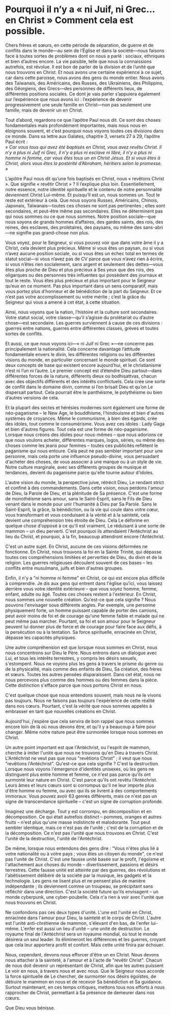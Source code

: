 # Pourquoi il n’y a « ni Juif, ni Grec... en Christ » Comment cela est possible.

Chers frères et sœurs, en cette période de séparation, de guerre et de conflits dans le monde—au sein de l’Église et dans la société—nous faisons face à toutes sortes de problèmes dont on nous a parlé : sociaux, ethniques et bien d’autres encore. La vie paisible, telle que nous la connaissions autrefois, est révolue. Il est bon de parler de la division et de l’unité que nous trouvons en Christ. Et nous avons une certaine expérience à ce sujet, car dans cette paroisse, nous avons des gens du monde entier. Nous avons des Taïwanais, des Américains, des Russes, des Ukrainiens, des Philippins, des Géorgiens, des Grecs—des personnes de différents lieux, de différentes positions sociales. Ce dont je vais parler s’appuiera également sur l’expérience que nous avons ici : l’expérience de devenir progressivement une seule famille en Christ—non pas seulement une famille, mais de devenir un en Christ.

Tout d’abord, regardons ce que l’apôtre Paul nous dit. Ce sont des choses fondamentales mais profondément importantes, mais nous nous en éloignons souvent, et c’est pourquoi nous voyons toutes ces divisions dans ce monde. Dans sa lettre aux Galates, chapitre 3, versets 27 à 29, l’apôtre Paul écrit :  
*« Car vous tous qui avez été baptisés en Christ, vous avez revêtu Christ. Il n’y a plus ni Juif ni Grec, il n’y a plus ni esclave ni libre, il n’y a plus ni homme ni femme, car vous êtes tous un en Christ Jésus. Et si vous êtes à Christ, alors vous êtes la postérité d’Abraham, héritiers selon la promesse. »*  

L’apôtre Paul nous dit qu’une fois baptisés en Christ, nous « revêtons Christ ». Que signifie « revêtir Christ » ? Il l’explique plus loin. Essentiellement, notre essence, notre identité spirituelle et le contenu de notre personnalité deviennent Christ Lui-même. Et puisqu’Il est un, nous sommes un. Tout le reste est extérieur à cela. Que nous soyons Russes, Américains, Chinois, Japonais, Taïwanais—toutes ces choses ne sont pas pertinentes ; elles sont secondaires, et peut-être même pas secondaires. Elles ne déterminent pas qui nous sommes ou ce que nous sommes. Notre position sociale—que nous soyons de grands hommes d’affaires, des gardes saints, des rois, des reines, des esclaves, des prolétaires, des paysans, ou même des sans-abri—ne signifie pas grand-chose non plus.  

Vous voyez, pour le Seigneur, si vous pouvez voir que dans votre âme il y a Christ, cela devient plus précieux. Même si vous êtes un paysan, ou si vous n’avez aucune position sociale, ou si vous êtes un échec total en termes de statut social—si vous n’avez pas de CV parce que vous n’avez rien à écrire, si vous n’êtes rien socialement, sans argent et seulement des dettes—vous êtes plus proche de Dieu et plus précieux à Ses yeux que des rois, des oligarques ou des personnes très influentes qui possèdent des journaux et tout le reste. Vous êtes plus précieux et plus important pour le Seigneur qu’eux en ce moment. Pas plus important dans un sens comparatif, mais vous portez plus d’honneur et de bénédiction de la part du Seigneur. Et ce n’est pas votre accomplissement ou votre mérite ; c’est la grâce du Seigneur qui vous a amené à cet état, à cette situation.  

Ainsi, nous voyons que la nation, l’histoire et la culture sont secondaires. Votre statut social, votre classe—qu’il s’agisse du prolétariat ou d’autre chose—est secondaire. Les guerres surviennent à cause de ces divisions : guerres entre nations, guerres entre différentes classes, grèves et toutes sortes de conflits.  

Et aussi, ce que nous voyons ici—« ni Juif ni Grec »—ne concerne pas principalement la nationalité. Cela concerne davantage l’attitude fondamentale envers le divin, les différentes religions ou les différentes visions du monde, en particulier concernant le monde spirituel. Ce sont deux concepts de base qui existent encore aujourd’hui, et le christianisme n’est ni l’un ni l’autre. Le premier concept est d’étendre Dieu partout—dans différentes forces de la nature, différents dieux ou bodhisattvas, chacun avec des objectifs différents et des intérêts conflictuels. Cela crée une sorte de conflit dans le domaine divin, comme si l’on brisait Dieu et qu’on Le dispersait partout. Cela pourrait être le panthéisme, le polythéisme ou bien d’autres versions de cela.

Et la plupart des sectes et hérésies modernes sont également une forme de néo-paganisme – le New Age, le bouddhisme, l'hindouisme et bien d'autres systèmes de croyances. Même le communisme, à bien des égards, crée des idoles, tout comme le consumérisme. Vous avez ces idoles : Lady Gaga et bien d'autres figures. Tout cela est une forme de néo-paganisme. Lorsque nous créons des idoles pour nous-mêmes – que nous adorions ce que nous voulons acheter, différentes marques, logos, séries, ou même des choses comme les jeans pour femmes – toutes ces publicités reflètent le paganisme qui nous entoure. Cela peut ne pas sembler important pour une personne, mais cela porte une influence pseudo-divine, vous persuadant d'acheter des choses, de vous associer à une marque ou à un style de vie. Notre culture marginale, avec ses différents groupes de musique et tendances, devient du paganisme parce qu'elle tourne autour d'idoles.  

L'autre vision du monde, la perspective juive, rétrécit Dieu, Le rendant strict et confiné à des commandements. Dans cette vision, nous perdons l'amour de Dieu, la Parole de Dieu, et la plénitude de Sa présence. C'est une forme de monothéisme sans amour, sans le Saint-Esprit, sans le Fils de Dieu venant dans le monde pour unir l'humanité à Dieu par Sa Parole. Sans le Saint-Esprit, la grâce, la bénédiction, ou la vie qui coule dans votre cœur, vous transformant et vous conduisant à la vérité et à la sainteté, cela devient une compréhension très étroite de Dieu. Cela Le déforme en quelque chose d'opposé à ce qu'Il est vraiment, Le réduisant à une sorte de mammon – un dieu perverti. C'est pourquoi ils attendaient l'Antéchrist au lieu du Christ, et pourquoi, à la fin, beaucoup attendront encore l'Antéchrist.  

C'est un autre sujet. En Christ, aucune de ces visions déformées ne fonctionne. En Christ, nous trouvons la foi en la Sainte Trinité, qui dépasse toutes ces compréhensions limitées et perverties de Dieu, du divin et de la religion. Les guerres religieuses découlent souvent de ces bases – les conflits entre musulmans, juifs et bien d'autres groupes.  

Enfin, il n'y a "ni homme ni femme" en Christ, ce qui est encore plus difficile à comprendre. Je dis aux gens qui entrent dans l'église qu'ici, vous laissez derrière vous votre identité extérieure – que vous soyez homme, femme, enfant, adulte ou âgé. Toutes ces choses restent à l'extérieur. En Christ, nous sommes une nouvelle création. Qu'est-ce que cela signifie ? Nous pouvons l'envisager sous différents angles. Par exemple, une personne physiquement forte, un homme puissant capable de porter des camions, peut avoir moins de foi et de courage qu'une femme faible et malade qui ne peut même pas marcher. Pourtant, sa foi et son amour pour le Seigneur peuvent lui donner plus de force et de courage pour faire face aux défis, à la persécution ou à la tentation. Sa force spirituelle, enracinée en Christ, dépasse les capacités physiques.  

Une autre compréhension est que lorsque nous sommes en Christ, nous nous concentrons sur Dieu le Père. Nous entrons dans un dialogue avec Lui, et tous les intérêts terrestres, y compris les désirs sexuels, s'estompent. Nous ne voyons plus les gens à travers le prisme du genre ou de la physicalité, mais comme des enfants de Dieu, Sa création, des frères et sœurs. Toutes les autres pensées disparaissent. Dans cet état, nous ne nous percevons plus comme des hommes ou des femmes dans la pièce. Cette distinction s'efface parce que nous portons Christ en nous.  

C'est quelque chose que nous entendons souvent, mais nous ne le vivons pas toujours. Nous ne faisons pas toujours l'expérience de cette réalité dans nos cœurs. Pourtant, c'est la vérité que nous sommes appelés à embrasser en tant que nouvelles créations en Christ.  

Aujourd'hui, j'espère que cela servira de bon rappel que nous sommes encore loin de là où nous devons être, et qu'il y a beaucoup à faire pour changer. Même notre nature peut être surmontée lorsque nous sommes en Christ.  

Un autre point important est que l'Antéchrist, ou l'esprit de mammon, cherche à imiter l'unité que nous ne trouvons qu'en Dieu à travers Christ. L'Antéchrist ne veut pas que nous "revêtions Christ" ; il veut que nous "revêtions l'Antéchrist". Qu'est-ce que cela signifie ? C'est la destruction. Lorsque nous voyons l'émergence d'identités unisexes, où les gens ne distinguent plus entre homme et femme, ce n'est pas parce qu'ils ont surmonté leur nature en Christ. C'est parce qu'ils ont revêtu l'Antéchrist. Leurs âmes et leurs cœurs sont si corrompus qu'il ne leur importe plus d'être homme ou femme, ou avec qui ils se livrent à des comportements immoraux. Vous pouvez avoir 63 genres différents, mais ce n'est pas un signe de transcendance spirituelle – c'est un signe de corruption profonde.  

Imaginez une décharge. Tout y est corrompu, en décomposition et en décomposition. Ce qui était autrefois distinct – pommes, oranges et autres fruits – n'est plus qu'une masse indistincte et malodorante. Tout peut sembler identique, mais ce n'est pas de l'unité ; c'est de la corruption et de la décomposition. Ce n'est pas l'unité que nous trouvons en Christ. C'est l'unité de la destruction, l'unité de l'Antéchrist.  

De même, lorsque nous entendons des gens dire : "Vous n'êtes plus lié à votre nationalité ou à votre pays ; vous êtes un citoyen du monde", ce n'est pas l'unité de Christ. C'est une fausse unité basée sur le profit, l'égoïsme et l'attachement aux choses du monde – divertissement, passions et désirs terrestres. Cette fausse unité est atteinte par des guerres, des révolutions et l'abêtissement délibéré de la société par la musique, les gadgets et la technologie. Les gens ne lisent plus et ne pensent plus de manière indépendante ; ils deviennent comme un troupeau, se précipitant sans réfléchir dans une direction. C'est la société future qu'ils envisagent – un monde cyberpunk, une cyber-poubelle. Cela n'a rien à voir avec l'unité que nous trouvons en Christ.  

Ne confondons pas ces deux types d'unité. L'une est l'unité en Christ, enracinée dans l'amour pour Dieu, la sainteté et le corps de Christ. L'autre est l'unité anti-chrétienne de mammon, s'élevant d'en bas, de l'enfer lui-même. L'enfer est aussi un lieu d'unité – une unité de destruction. Le royaume final de l'Antéchrist sera un royaume mondial, où tout le monde désirera un seul leader. Ils élimineront les différences et les guerres, croyant que cela leur apportera profit et confort. Mais cette unité finira par échouer.  

Nous, cependant, devons nous efforcer d'être un en Christ. Nous devons nous attacher à la sainteté, à l'amour et à l'acte de "revêtir Christ". Chacun de nous doit devenir un représentant de Christ, afin que les autres puissent Le voir en nous, à travers nous et avec nous. Que le Seigneur nous accorde la force spirituelle de Le chercher, de surmonter nos désirs égoïstes, de détruire le mammon en nous et de recevoir Sa bénédiction et Sa guidance. Surtout maintenant, en ces temps critiques, mettons tous nos efforts à nous rapprocher de Christ, permettant à Sa présence de demeurer dans nos cœurs.  

Que Dieu vous bénisse.

